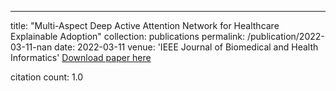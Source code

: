 ---
title: "Multi-Aspect Deep Active Attention Network for Healthcare Explainable Adoption"
collection: publications
permalink: /publication/2022-03-11-nan
date: 2022-03-11
venue: 'IEEE Journal of Biomedical and Health Informatics'
[Download paper here](https://scholar.google.com/citations?view_op=view_citation&hl=en&user=CCckbEUAAAAJ&cstart=20&pagesize=80&citation_for_view=CCckbEUAAAAJ:OcBU2YAGkTUC)

citation count: 1.0
